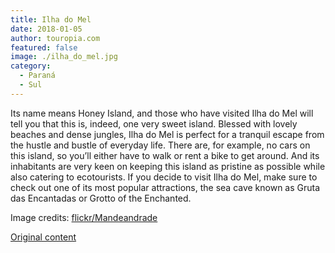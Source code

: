 ```yaml
---
title: Ilha do Mel
date: 2018-01-05
author: touropia.com
featured: false
image: ./ilha_do_mel.jpg
category:
  - Paraná
  - Sul
---
```


Its name means Honey Island, and those who have visited Ilha do Mel will tell you that this is, indeed, one very sweet island. Blessed with lovely beaches and dense jungles, Ilha do Mel is perfect for a tranquil escape from the hustle and bustle of everyday life. There are, for example, no cars on this island, so you’ll either have to walk or rent a bike to get around. And its inhabitants are very keen on keeping this island as pristine as possible while also catering to ecotourists. If you decide to visit Ilha do Mel, make sure to check out one of its most popular attractions, the sea cave known as Gruta das Encantadas or Grotto of the Enchanted.

Image credits: [flickr/Mandeandrade](http://www.flickr.com/photos/65827346@N07)

[Original content](https://www.touropia.com/islands-in-brazil/)
